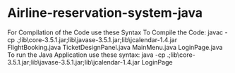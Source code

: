 # Airline-reservation-system-java
For Compilation of the Code use these Syntax To Compile the Code:
javac -cp .;lib\\core-3.5.1.jar;lib\\javase-3.5.1.jar;lib\\jcalendar-1.4.jar FlightBooking.java TicketDesignPanel.java MainMenu.java LoginPage.java
To run the Java Application use these syntax:
java -cp .;lib\\core-3.5.1.jar;lib\\javase-3.5.1.jar;lib\\jcalendar-1.4.jar LoginPage
